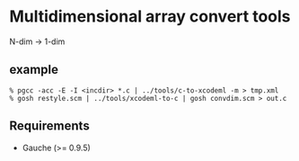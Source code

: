 # Multidimensional array convert tools

N-dim → 1-dim

## example
```
% pgcc -acc -E -I <incdir> *.c | ../tools/c-to-xcodeml -m > tmp.xml
% gosh restyle.scm | ../tools/xcodeml-to-c | gosh convdim.scm > out.c
```

## Requirements
* Gauche (>= 0.9.5)
